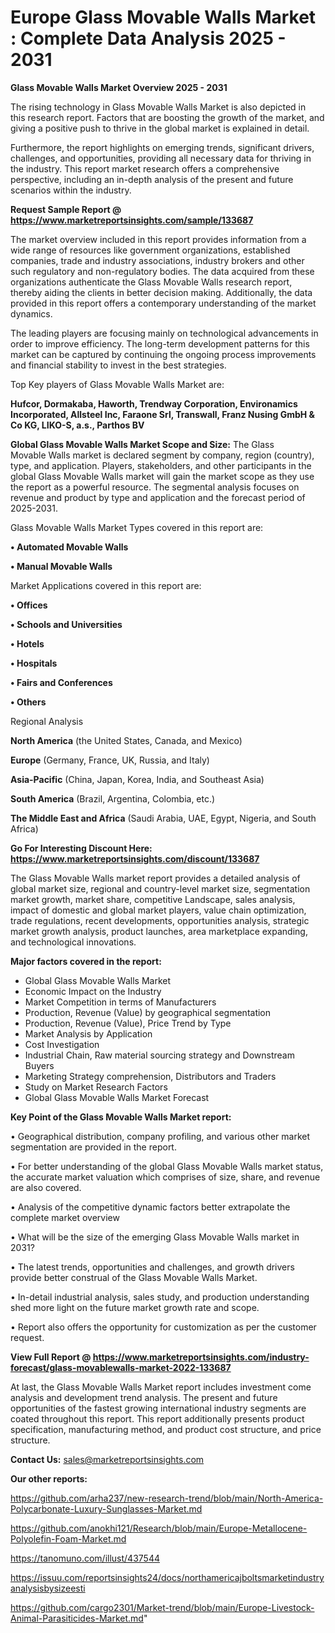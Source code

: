 # Europe Glass Movable Walls Market : Complete Data Analysis 2025 - 2031

<Strong> Glass Movable Walls Market Overview 2025 - 2031</strong>

The rising technology in Glass Movable Walls Market is also depicted in this research report. Factors that are boosting the growth of the market, and giving a positive push to thrive in the global market is explained in detail.

Furthermore, the report highlights on emerging trends, significant drivers, challenges, and opportunities, providing all necessary data for thriving in the industry. This report market research offers a comprehensive perspective, including an in-depth analysis of the present and future scenarios within the industry.

<strong>Request Sample Report @ <a href=https://www.marketreportsinsights.com/sample/133687>https://www.marketreportsinsights.com/sample/133687</a></strong>

The market overview included in this report provides information from a wide range of resources like government organizations, established companies, trade and industry associations, industry brokers and other such regulatory and non-regulatory bodies. The data acquired from these organizations authenticate the Glass Movable Walls research report, thereby aiding the clients in better decision making. Additionally, the data provided in this report offers a contemporary understanding of the market dynamics.

The leading players are focusing mainly on technological advancements in order to improve efficiency. The long-term development patterns for this market can be captured by continuing the ongoing process improvements and financial stability to invest in the best strategies.

Top Key players of Glass Movable Walls Market are:

<strong>Hufcor, Dormakaba, Haworth, Trendway Corporation, Environamics Incorporated, Allsteel Inc, Faraone Srl, Transwall, Franz Nusing GmbH & Co KG, LIKO-S, a.s., Parthos BV</strong>

<strong><b>Global Glass Movable Walls Market Scope and Size:</b></strong>
The Glass Movable Walls market is declared segment by company, region (country), type, and application. Players, stakeholders, and other participants in the global Glass Movable Walls market will gain the market scope as they use the report as a powerful resource. The segmental analysis focuses on revenue and product by type and application and the forecast period of 2025-2031.

Glass Movable Walls Market Types covered in this report are:

<strong>• Automated Movable Walls

• Manual Movable Walls</strong>

Market Applications covered in this report are:

<strong>• Offices

• Schools and Universities

• Hotels

• Hospitals

• Fairs and Conferences

• Others</strong> 

Regional Analysis

<strong>North America</strong> (the United States, Canada, and Mexico)

<strong>Europe</strong> (Germany, France, UK, Russia, and Italy)

<strong>Asia-Pacific</strong> (China, Japan, Korea, India, and Southeast Asia)

<strong>South America</strong> (Brazil, Argentina, Colombia, etc.)

<strong>The Middle East and Africa</strong> (Saudi Arabia, UAE, Egypt, Nigeria, and South Africa)

<strong>Go For Interesting Discount Here: <a href=https://www.marketreportsinsights.com/discount/133687>https://www.marketreportsinsights.com/discount/133687</a></strong>

The Glass Movable Walls market report provides a detailed analysis of global market size, regional and country-level market size, segmentation market growth, market share, competitive Landscape, sales analysis, impact of domestic and global market players, value chain optimization, trade regulations, recent developments, opportunities analysis, strategic market growth analysis, product launches, area marketplace expanding, and technological innovations.

<strong><b>Major factors covered in the report:</b></strong>
<ul>
  <li>Global Glass Movable Walls Market </li>
  <li>Economic Impact on the Industry</li>
  <li>Market Competition in terms of Manufacturers</li>
  <li>Production, Revenue (Value) by geographical segmentation</li>
  <li>Production, Revenue (Value), Price Trend by Type</li>
  <li>Market Analysis by Application</li>
  <li>Cost Investigation</li>
  <li>Industrial Chain, Raw material sourcing strategy and Downstream Buyers</li>
  <li>Marketing Strategy comprehension, Distributors and Traders</li>
  <li>Study on Market Research Factors</li>
  <li>Global Glass Movable Walls Market Forecast</li>
</ul>

<strong><b>Key Point of the Glass Movable Walls Market report:</b></strong>

• Geographical distribution, company profiling, and various other market segmentation are provided in the report.

• For better understanding of the global Glass Movable Walls market status, the accurate market valuation which comprises of size, share, and revenue are also covered.

• Analysis of the competitive dynamic factors better extrapolate the complete market overview

• What will be the size of the emerging Glass Movable Walls market in 2031?

• The latest trends, opportunities and challenges, and growth drivers provide better construal of the Glass Movable Walls Market.

• In-detail industrial analysis, sales study, and production understanding shed more light on the future market growth rate and scope.

• Report also offers the opportunity for customization as per the customer request.

<strong><b>View Full Report @ <a href=https://www.marketreportsinsights.com/industry-forecast/glass-movablewalls-market-2022-133687>https://www.marketreportsinsights.com/industry-forecast/glass-movablewalls-market-2022-133687</a></b></strong>


At last, the Glass Movable Walls Market report includes investment come analysis and development trend analysis. The present and future opportunities of the fastest growing international industry segments are coated throughout this report. This report additionally presents product specification, manufacturing method, and product cost structure, and price structure.

<strong>Contact Us:</strong>
sales@marketreportsinsights.com

<strong>Our other reports:</strong>

<a href=https://github.com/arha237/new-research-trend/blob/main/North-America-Polycarbonate-Luxury-Sunglasses-Market.md>https://github.com/arha237/new-research-trend/blob/main/North-America-Polycarbonate-Luxury-Sunglasses-Market.md</a>

<a href=https://github.com/anokhi121/Research/blob/main/Europe-Metallocene-Polyolefin-Foam-Market.md>https://github.com/anokhi121/Research/blob/main/Europe-Metallocene-Polyolefin-Foam-Market.md</a>

<a href=https://tanomuno.com/illust/437544>https://tanomuno.com/illust/437544</a>

<a href=https://issuu.com/reportsinsights24/docs/northamericajboltsmarketindustryanalysisbysizeesti>https://issuu.com/reportsinsights24/docs/northamericajboltsmarketindustryanalysisbysizeesti</a>

<a href=https://github.com/cargo2301/Market-trend/blob/main/Europe-Livestock-Animal-Parasiticides-Market.md>https://github.com/cargo2301/Market-trend/blob/main/Europe-Livestock-Animal-Parasiticides-Market.md</a>"
